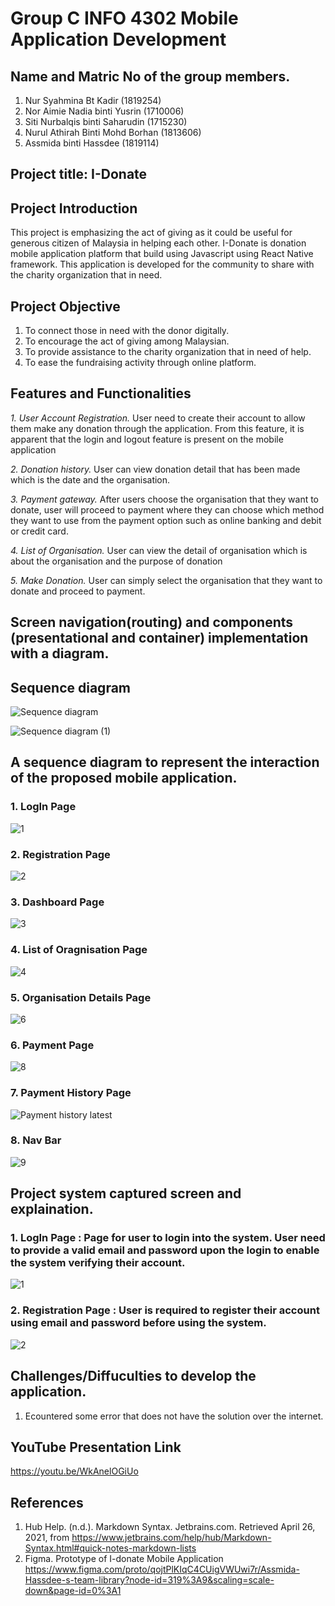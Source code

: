 # Group C INFO 4302 Mobile Application Development

## Name and Matric No of the group members. 
1. Nur Syahmina Bt Kadir (1819254)
2. Nor Aimie Nadia binti Yusrin (1710006)
3. Siti Nurbalqis binti Saharudin (1715230)
4. Nurul Athirah Binti Mohd Borhan (1813606)
5. Assmida binti Hassdee (1819114)

## Project title: I-Donate

## Project Introduction
This project is emphasizing the act of giving as it could be useful for generous citizen of Malaysia in helping each other. I-Donate is donation mobile application platform that build using Javascript using React Native framework. This application is developed for the community to share with the charity organization that in need.  

## Project Objective
1. To connect those in need with the donor digitally.
2. To encourage the act of giving among Malaysian. 
3. To provide assistance to the charity organization that in need of help. 
4. To ease the fundraising activity through online platform.  

## Features and Functionalities
*1. User Account Registration.*
User need to create their account to allow them make any donation through the application. From this feature, it is apparent that the login and logout feature is present on the mobile application

*2. Donation history.*
User can view donation detail that has been made which is the date and the organisation. 

*3. Payment gateway.*
After users choose the organisation that they want to donate, user will proceed to payment where they can choose which method they want to use from the payment option such as online banking and debit or credit card.

*4. List of Organisation.*
User can view the detail of organisation which is about the organisation and the purpose of donation

*5. Make Donation.*
User can simply select the organisation that they want to donate and proceed to payment.

## Screen navigation(routing) and components (presentational and container) implementation with a diagram.

## Sequence diagram

![Sequence diagram](https://user-images.githubusercontent.com/74192884/116032855-fae9e280-a692-11eb-8dbe-20f58135ec95.png)


![Sequence diagram (1)](https://user-images.githubusercontent.com/74192884/116032891-0937fe80-a693-11eb-99c2-f772d6bd25d7.png)

## A sequence diagram to represent the interaction of the proposed mobile application.

### 1. LogIn Page 
![1](https://user-images.githubusercontent.com/55779756/121680541-46920780-caec-11eb-8161-d8e99d7ceeb3.png)


### 2. Registration Page 
![2](https://user-images.githubusercontent.com/55779756/121680254-e8652480-caeb-11eb-8cb8-af1f24f63f00.png)


### 3. Dashboard Page 
![3](https://user-images.githubusercontent.com/55779824/116255623-01687f00-a7a5-11eb-84c2-f763019383ff.PNG)

### 4. List of Oragnisation Page
![4](https://user-images.githubusercontent.com/55779824/116255863-396fc200-a7a5-11eb-8418-0f5946c9411d.PNG)

### 5. Organisation Details Page 
![6](https://user-images.githubusercontent.com/55779824/116256141-7e93f400-a7a5-11eb-9adc-5b2a317fe3d8.PNG)

### 6. Payment Page 
![8](https://user-images.githubusercontent.com/55779824/116255977-54423680-a7a5-11eb-99bb-31c06e3953c5.PNG)

### 7. Payment History Page
![Payment history latest](https://user-images.githubusercontent.com/55779824/121317131-9336e080-c93c-11eb-8e7f-db41182b484f.PNG)

### 8. Nav Bar
![9](https://user-images.githubusercontent.com/55779824/116256274-a1260d00-a7a5-11eb-9f91-eaf9804e4b82.PNG)

## Project system captured screen and explaination.

### 1. LogIn Page : Page for user to login into the system. User need to provide a valid email and password upon the login to enable the system verifying their account. 
![1](https://user-images.githubusercontent.com/55779756/121682921-434c4b00-caef-11eb-93a7-7f6f1e53df25.jpg)

### 2. Registration Page : User is required to register their account using email and password before using the system. 
![2](https://user-images.githubusercontent.com/55779756/121682989-5bbc6580-caef-11eb-9649-59c1a7142e16.jpg)

## Challenges/Diffuculties to develop the application.
1. Ecountered some error that does not have the solution over the internet.   

## YouTube Presentation Link

https://youtu.be/WkAnelOGiUo

## References
1. Hub Help. (n.d.). Markdown Syntax. Jetbrains.com. Retrieved April 26, 2021, from https://www.jetbrains.com/help/hub/Markdown-Syntax.html#quick-notes-markdown-lists
2. Figma. Prototype of I-donate Mobile Application https://www.figma.com/proto/qojtPlKIqC4CUigVWUwi7r/Assmida-Hassdee-s-team-library?node-id=319%3A9&scaling=scale-down&page-id=0%3A1

